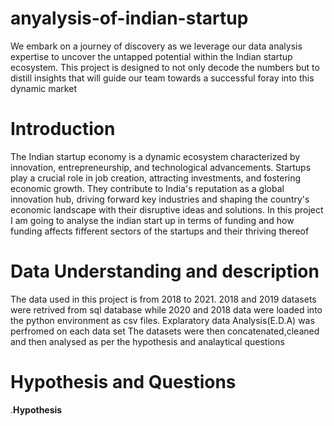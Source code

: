 # anyalysis-of-indian-startup
We embark on a journey of discovery as we leverage our data analysis expertise to uncover the untapped potential within the Indian startup ecosystem. This project is designed to not only decode the numbers but to distill insights that will guide our team towards a successful foray into this dynamic market

# Introduction
The Indian startup economy is a dynamic ecosystem characterized by innovation, entrepreneurship, and technological advancements. Startups play a crucial role in job creation, attracting investments, and fostering economic growth. They contribute to India's reputation as a global innovation hub, driving forward key industries and shaping the country's economic landscape with their disruptive ideas and solutions. In this project I am going to analyse the indian start up in terms of funding and how funding affects fifferent sectors of the startups and their thriving thereof

# Data Understanding and  description
The data used in this project is from 2018 to 2021.
2018 and 2019 datasets were retrived from sql database while 2020 and 2018 data were loaded into the python environment as csv files. Explaratory data  Analysis(E.D.A) was perfromed on each data set
The datasets were then concatenated,cleaned and then analysed as per the hypothesis and analaytical questions

# Hypothesis and Questions
.**Hypothesis**
